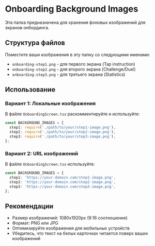 # Onboarding Background Images

Эта папка предназначена для хранения фоновых изображений для экранов онбординга.

## Структура файлов

Поместите ваши изображения в эту папку со следующими именами:
- `onboarding-step1.png` - для первого экрана (Tap instruction)
- `onboarding-step2.png` - для второго экрана (Challenge/Duel)
- `onboarding-step3.png` - для третьего экрана (Statistics)

## Использование

### Вариант 1: Локальные изображения
В файле `OnboardingScreen.tsx` раскомментируйте и используйте:

```typescript
const BACKGROUND_IMAGES = {
  step1: require('./path/to/your/step1-image.png'),
  step2: require('./path/to/your/step2-image.png'),
  step3: require('./path/to/your/step3-image.png'),
};
```

### Вариант 2: URL изображений
В файле `OnboardingScreen.tsx` используйте:

```typescript
const BACKGROUND_IMAGES = {
  step1: 'https://your-domain.com/step1-image.png',
  step2: 'https://your-domain.com/step2-image.png',
  step3: 'https://your-domain.com/step3-image.png',
};
```

## Рекомендации

- Размер изображений: 1080x1920px (9:16 соотношение)
- Формат: PNG или JPG
- Оптимизируйте изображения для мобильных устройств
- Убедитесь, что текст на белых карточках читается поверх ваших изображений
